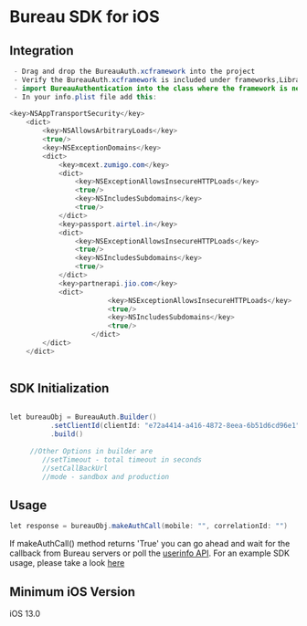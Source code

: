 Bureau SDK for iOS
==========================================
## Integration
```Java
 - Drag and drop the BureauAuth.xcframework into the project
 - Verify the BureauAuth.xcframework is included under frameworks,Libraries, and Embedded content(Under Targets) and Embed & Sign option is selected
 - import BureauAuthentication into the class where the framework is needed
 - In your info.plist file add this:
 
<key>NSAppTransportSecurity</key>
	<dict>
		<key>NSAllowsArbitraryLoads</key>
		<true/>
		<key>NSExceptionDomains</key>
		<dict>
			<key>mcext.zumigo.com</key>
			<dict>
				<key>NSExceptionAllowsInsecureHTTPLoads</key>
				<true/>
				<key>NSIncludesSubdomains</key>
				<true/>
			</dict>
			<key>passport.airtel.in</key>
			<dict>
				<key>NSExceptionAllowsInsecureHTTPLoads</key>
				<true/>
				<key>NSIncludesSubdomains</key>
				<true/>
			</dict>
			<key>partnerapi.jio.com</key>
			<dict>
                		<key>NSExceptionAllowsInsecureHTTPLoads</key>
                		<true/>
                		<key>NSIncludesSubdomains</key>
                		<true/>
            		</dict>
		</dict>
	</dict>
   
```
## SDK Initialization
```Java

let bureauObj = BureauAuth.Builder()
          .setClientId(clientId: "e72a4414-a416-4872-8eea-6b51d6cd96e1")
          .build()
            
     //Other Options in builder are
        //setTimeout - total timeout in seconds
        //setCallBackUrl
        //mode - sandbox and production
```

## Usage
```Java
let response = bureauObj.makeAuthCall(mobile: "", correlationId: "")

```

If makeAuthCall() method returns 'True' you can go ahead and wait for the callback from Bureau servers or poll the [userinfo API](https://docs.bureau.id/openapi/pin-point/tag/PinPoint/paths/~1userinfo/get/).
For an example SDK usage, please take a look [here](https://github.com/Bureau-Inc/IOS-SDK/tree/master/iOS%20SDK%20integration%20example)
## Minimum iOS Version
iOS 13.0
